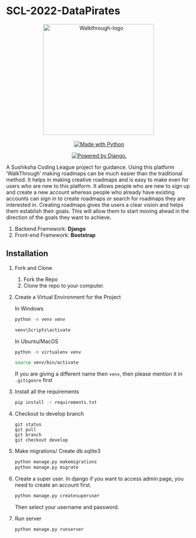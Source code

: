 # SCL-2022-DataPirates


<p align="center"> 
 <img src="https://i.ibb.co/bzCVQyz/Walkthrough-Logo.png" alt="Walkthrough-logo" border="0" width=300 height=300/>&nbsp; </a></p>


<p class="text-center mb-3" align="center">
<a href="https://walkthrough-datapirates.herokuapp.com/"><img src="https://forthebadge.com/images/badges/made-with-python.svg" border="0" title="Made with Python" /></a>
</p>

<p class="text-center mb-3" align="center">
<a href="http://www.djangoproject.com/"><img src="https://www.djangoproject.com/m/img/badges/djangopowered126x54.gif" border="0" alt="Powered by Django." title="Powered by Django." /></a>
</p>

A Sushiksha Coding League project for guidance. Using this platform ‘WalkThrough’ making roadmaps can be much easier than the traditional method. It helps in making creative roadmaps and is easy to make even for users who are new to this platform. It allows people who are new to sign up and create a new account whereas people who already have existing accounts can sign in to create roadmaps or search for roadmaps they are interested in. Creating roadmaps gives the users a clear vision and helps them establish their goals. This will allow them to start moving ahead in the direction of the goals they want to achieve.




1. Backend Framework: **Django**
2. Front-end Framework: **Bootstrap**

## Installation 

1. Fork and Clone
    <ol>
    <li>Fork the Repo</li>
    <li>Clone the repo to your computer.</li>
    </ol>

2. Create a Virtual Environment for the Project

    In Windows
    ```bash
    python -m venv venv
    
    venv\Scripts\activate
    ```

    In Ubuntu/MacOS
    ```bash
    python -m virtualenv venv
    
    source venv/bin/activate
    ```
   
   If you are giving a different name then `venv`, then please mention it in `.gitigonre` first

3. Install all the requirements

    ```bash
    pip install -r requirements.txt
    ```
   
4. Checkout to develop branch
     ```git
    git status
    git pull
    git branch
    git checkout develop
    
    ```
   

5. Make migrations/ Create db.sqlite3

    ```bash
    python manage.py makemigrations
    python manage.py migrate
    ```
6. Create a super user.
    In django if you want to access admin page, you need to create an account first.
    ```djangotemplate
    python manage.py createsuperuser
    ```
   Then select your username and password.
   
7. Run server
    ```bash
    python manage.py runserver
    ```
